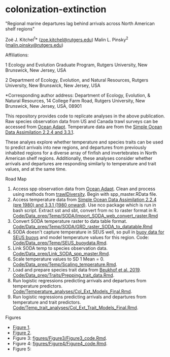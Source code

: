 # colonization-extinction

"Regional marine departures lag behind arrivals across North American shelf regions"

Zoë J. Kitchel<sup>1</sup>* (zoe.kitchel@rutgers.edu)
Malin L. Pinsky<sup>2</sup> (malin.pinsky@rutgers.edu)

Affiliations: 

1 Ecology and Evolution Graduate Program, Rutgers University, New Brunswick, New Jersey, USA

2 Department of Ecology, Evolution, and Natural Resources, Rutgers University, New Brunswick, New Jersey, USA

*Corresponding author address: Department of Ecology, Evolution, & Natural Resources, 14 College Farm Road, Rutgers University, New Brunswick, New Jersey, USA, 08901


This repository provides code to replicate analyses in the above publication. Raw species observation data from US and Canada trawl surveys can be accessed from [Ocean Adapt](https://oceanadapt.rutgers.edu/). Temperature data are from the [Simple Ocean Data Assimilation 2.2.4 and 3.3.1](https://www.soda.umd.edu/).

These analyes explore whether temperature and species traits can be used to predict arrivals into new regions, and departures from previously inhabited regions for a diverse array of finfish and invertebrates in North American shelf regions. Additionally, these analyses consider whether arrivals and departures are responding similarly to temperature and trait values, and at the same time. 

Road Map

1. Access spp observation data from [Ocean Adapt](https://oceanadapt.rutgers.edu/). Clean and process using methods from [trawlDiversity](https://github.com/rBatt/trawlDiversity). Begin with spp_master.RData file. 
2. Access temperature data from [Simple Ocean Data Assimilation 2.2.4 (pre 1980) and 3.3.1 (1980 onward)](https://www.soda.umd.edu/). Use nco package which is run in bash script. Extract sst and sbt, convert from nc to raster format in R. [Code/Data_prep/Temp/SODA/Import_SODA_web_convert_raster.Rmd](https://github.com/zoekitchel/colonization-extinction/blob/master/Code/Data_prep/Temp/SODA/Import_SODA_web_convert_raster.Rmd)
3. Convert SODA temperature raster to data table format. [Code/Data_prep/Temp/SODA/GRD_raster_SODA_to_datatable.Rmd](https://github.com/zoekitchel/colonization-extinction/blob/master/Code/Data_prep/Temp/SODA/GRD_raster_SODA_to_datatable.Rmd)
4. SODA doesn't capture temperature in SEUS well, so pull in [buoy data for SEUS buoys](https://www.ndbc.noaa.gov/) and model temperature values for this region. Code: [Code/Data_prep/Temp/SEUS_buoydata.Rmd](https://github.com/zoekitchel/colonization-extinction/blob/master/Code/Data_prep/Temp/SEUS_buoydata.Rmd). 
5. Link SODA temp to species observation data. [Code/Data_prep/Link_SODA_spp_master.Rmd](https://github.com/zoekitchel/colonization-extinction/blob/master/Code/Data_prep/Link_SODA_spp_master.Rmd).
6. Scale temperature values to SD 1 Mean = 0. [Code/Data_prep/Temp/Scaling_temperature.Rmd](https://github.com/zoekitchel/colonization-extinction/blob/master/Code/Data_prep/Temp/Scaling_temperature.Rmd).
7. Load and prepare species trait data from [Beukhof et al. 2019](https://doi.pangaea.de/10.1594/PANGAEA.900866). [Code/Data_prep/Traits/Prepping_trait_data.Rmd](https://github.com/zoekitchel/colonization-extinction/blob/master/Code/Data_prep/Traits/Prepping_trait_data.Rmd).
8. Run logistic regressions predicting arrivals and departures from temperature predictors. [Code/Temperature_analyses/Col_Ext_Models_Final.Rmd](https://github.com/zoekitchel/colonization-extinction/blob/master/Code/Temperature_analyses/Col_Ext_Models_Final.Rmd).
9. Run logistic regressions predicting arrivals and departures from temperature and trait predictors. [Code/Temp_trait_analyses/Col_Ext_Trait_Models_Final.Rmd](https://github.com/zoekitchel/colonization-extinction/blob/master/Code/Temp_trait_analyses/Col_Ext_Trait_Models_Final.Rmd).

Figures

- [Figure 1](https://github.com/zoekitchel/colonization-extinction/blob/master/figures/Figure1/theoretical_1.pdf).
- [Figure 2](https://github.com/zoekitchel/colonization-extinction/blob/master/figures/Figure2/region_examples_2.pdf).
- Figure 3: [figures/Figure3/Figure3_code.Rmd](https://github.com/zoekitchel/colonization-extinction/blob/master/figures/Figure3/Figure3_code.Rmd).
- Figure 4: [figures/Figure4/Figure4_code.Rmd](https://github.com/zoekitchel/colonization-extinction/blob/master/figures/Figure4/Figure4_code.Rmd).
- Figure 5: 

